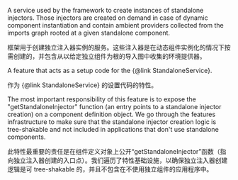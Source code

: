 A service used by the framework to create instances of standalone injectors. Those injectors are
created on demand in case of dynamic component instantiation and contain ambient providers
collected from the imports graph rooted at a given standalone component.

框架用于创建独立注入器实例的服务。这些注入器是在动态组件实例化的情况下按需创建的，并包含从以给定独立组件为根的导入图中收集的环境提供器。

A feature that acts as a setup code for the {&commat;link StandaloneService}.

作为 {&commat;link StandaloneService} 的设置代码的特性。

The most important responsibility of this feature is to expose the "getStandaloneInjector"
function \(an entry points to a standalone injector creation\) on a component definition object. We
go through the features infrastructure to make sure that the standalone injector creation logic
is tree-shakable and not included in applications that don't use standalone components.

此特性最重要的责任是在组件定义对象上公开“getStandaloneInjector”函数（指向独立注入器创建的入口点）。我们遍历了特性基础设施，以确保独立注入器创建逻辑是可
tree-shakable 的，并且不包含在不使用独立组件的应用程序中。